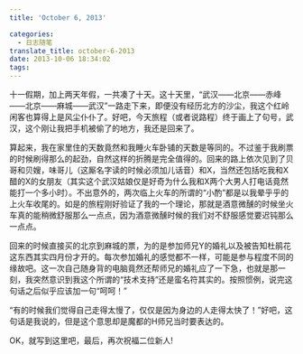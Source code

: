 ```yaml
---
title: 'October 6, 2013'

categories:
  - 日志随笔
translate_title: october-6-2013
date: 2013-10-06 18:34:02
tags:
---
```


十一假期，加上两天年假，一共凑了十天。这十天里，“武汉——北京——赤峰——北京——麻城——武汉”一路走下来，即便没有经历北方的沙尘，我这个红岭闲客也算得上是风尘仆仆了。好吧，今天旅程（或者说路程）终于画上了句号，武汉，这个刚让我把手机被偷了的地方，我还是回来了。

算起来，我在家里住的天数竟然和我睡火车卧铺的天数是等同的。不过鉴于我刷票的时候刷得那么的起劲，自然这样的折腾是完全值得的。回来的路上依次见到了贝哥和贝嫂，味哥儿（这厮名字读的时候必须加儿话音）和X，当然还包括吃我和X醋的X的女朋友（其实这个武汉姑娘仅是好奇为什么我和X两个大男人打电话竟然能打一个多小时）。不出意外的，两次临上火车的所谓的“小酌”都是以我晕乎乎的上火车收尾的。如是的旅程刚好验证了我的一个理论，那就是酒意微醺的时候坐火车真的能稍微舒服那么一点点，因为酒意微醺时候的我们对不舒服感觉要迟钝那么一点点。

回来的时候直接买的北京到麻城的票，为的是参加师兄Y的婚礼以及被告知杜鹃花这东西其实四月份才开的。每次参加婚礼的感觉都不一样，可能是参与程度不同的缘故吧。这一次自己随身背的电脑竟然还帮师兄的婚礼应了一下急，也就是那一刻，我突然意识到我这个所谓的“技术支持”还是蛮名符其实的。按照惯例，说完这句话之后似乎应该加一句“呵呵！”

“有的时候我们觉得自己走得太慢了，仅仅是因为身边的人走得太快了！”好吧，这句话是我说的，但是这个意思却是魔都的H师兄当时要表达的。

OK，就写到这里吧，最后，再次祝福二位新人!